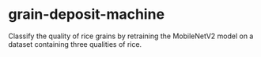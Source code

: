 # grain-deposit-machine
Classify the quality of rice grains by retraining the MobileNetV2 model on a dataset containing three qualities of rice.
